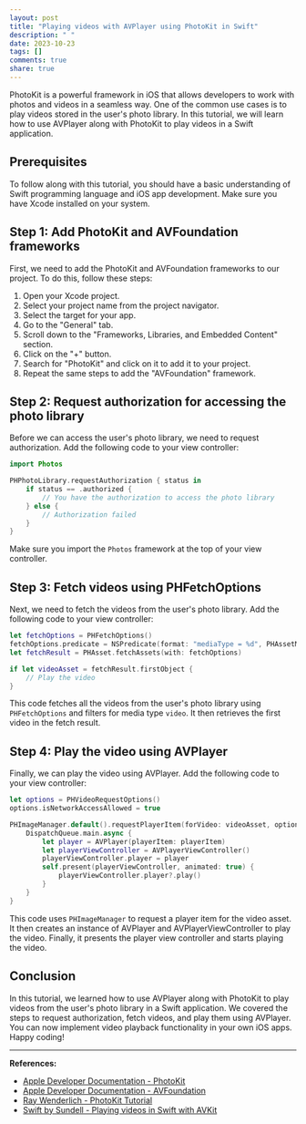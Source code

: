 ```yaml
---
layout: post
title: "Playing videos with AVPlayer using PhotoKit in Swift"
description: " "
date: 2023-10-23
tags: []
comments: true
share: true
---
```


PhotoKit is a powerful framework in iOS that allows developers to work with photos and videos in a seamless way. One of the common use cases is to play videos stored in the user's photo library. In this tutorial, we will learn how to use AVPlayer along with PhotoKit to play videos in a Swift application.

## Prerequisites 

To follow along with this tutorial, you should have a basic understanding of Swift programming language and iOS app development. Make sure you have Xcode installed on your system.

## Step 1: Add PhotoKit and AVFoundation frameworks

First, we need to add the PhotoKit and AVFoundation frameworks to our project. To do this, follow these steps:

1. Open your Xcode project.
2. Select your project name from the project navigator.
3. Select the target for your app.
4. Go to the "General" tab.
5. Scroll down to the "Frameworks, Libraries, and Embedded Content" section.
6. Click on the "+" button.
7. Search for "PhotoKit" and click on it to add it to your project.
8. Repeat the same steps to add the "AVFoundation" framework.

## Step 2: Request authorization for accessing the photo library

Before we can access the user's photo library, we need to request authorization. Add the following code to your view controller:

```swift
import Photos

PHPhotoLibrary.requestAuthorization { status in
    if status == .authorized {
        // You have the authorization to access the photo library
    } else {
        // Authorization failed
    }
}
```

Make sure you import the `Photos` framework at the top of your view controller.

## Step 3: Fetch videos using PHFetchOptions

Next, we need to fetch the videos from the user's photo library. Add the following code to your view controller:

```swift
let fetchOptions = PHFetchOptions()
fetchOptions.predicate = NSPredicate(format: "mediaType = %d", PHAssetMediaType.video.rawValue)
let fetchResult = PHAsset.fetchAssets(with: fetchOptions)

if let videoAsset = fetchResult.firstObject {
    // Play the video
}
```

This code fetches all the videos from the user's photo library using `PHFetchOptions` and filters for media type `video`. It then retrieves the first video in the fetch result.

## Step 4: Play the video using AVPlayer

Finally, we can play the video using AVPlayer. Add the following code to your view controller:

```swift
let options = PHVideoRequestOptions()
options.isNetworkAccessAllowed = true

PHImageManager.default().requestPlayerItem(forVideo: videoAsset, options: options) { playerItem, _ in
    DispatchQueue.main.async {
        let player = AVPlayer(playerItem: playerItem)
        let playerViewController = AVPlayerViewController()
        playerViewController.player = player
        self.present(playerViewController, animated: true) {
            playerViewController.player?.play()
        }
    }
}
```

This code uses `PHImageManager` to request a player item for the video asset. It then creates an instance of AVPlayer and AVPlayerViewController to play the video. Finally, it presents the player view controller and starts playing the video.

## Conclusion

In this tutorial, we learned how to use AVPlayer along with PhotoKit to play videos from the user's photo library in a Swift application. We covered the steps to request authorization, fetch videos, and play them using AVPlayer. You can now implement video playback functionality in your own iOS apps. Happy coding!

---

**References:**
- [Apple Developer Documentation - PhotoKit](https://developer.apple.com/documentation/photokit)
- [Apple Developer Documentation - AVFoundation](https://developer.apple.com/documentation/avfoundation)
- [Ray Wenderlich - PhotoKit Tutorial](https://www.raywenderlich.com/10317670-photo-kit-tutorial-for-ios-getting-started)
- [Swift by Sundell - Playing videos in Swift with AVKit](https://www.swiftbysundell.com/articles/playing-videos-in-swift-with-avkit/)